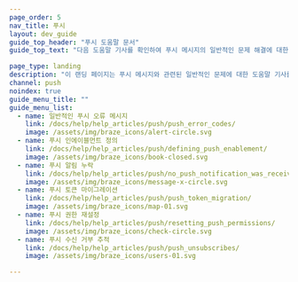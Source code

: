 ```yaml
---
page_order: 5
nav_title: 푸시
layout: dev_guide
guide_top_header: "푸시 도움말 문서"
guide_top_text: "다음 도움말 기사를 확인하여 푸시 메시지의 일반적인 문제 해결에 대한 지원을 받으세요."

page_type: landing
description: "이 랜딩 페이지는 푸시 메시지와 관련된 일반적인 문제에 대한 도움말 기사를 제공합니다."
channel: push
noindex: true
guide_menu_title: ""
guide_menu_list:
  - name: 일반적인 푸시 오류 메시지
    link: /docs/help/help_articles/push/push_error_codes/
    image: /assets/img/braze_icons/alert-circle.svg
  - name: 푸시 인에이블먼트 정의
    link: /docs/help/help_articles/push/defining_push_enablement/
    image: /assets/img/braze_icons/book-closed.svg
  - name: 푸시 알림 누락
    link: /docs/help/help_articles/push/no_push_notification_was_received/
    image: /assets/img/braze_icons/message-x-circle.svg
  - name: 푸시 토큰 마이그레이션
    link: /docs/help/help_articles/push/push_token_migration/
    image: /assets/img/braze_icons/map-01.svg
  - name: 푸시 권한 재설정
    link: /docs/help/help_articles/push/resetting_push_permissions/
    image: /assets/img/braze_icons/check-circle.svg
  - name: 푸시 수신 거부 추적
    link: /docs/help/help_articles/push/push_unsubscribes/
    image: /assets/img/braze_icons/users-01.svg

---
```

